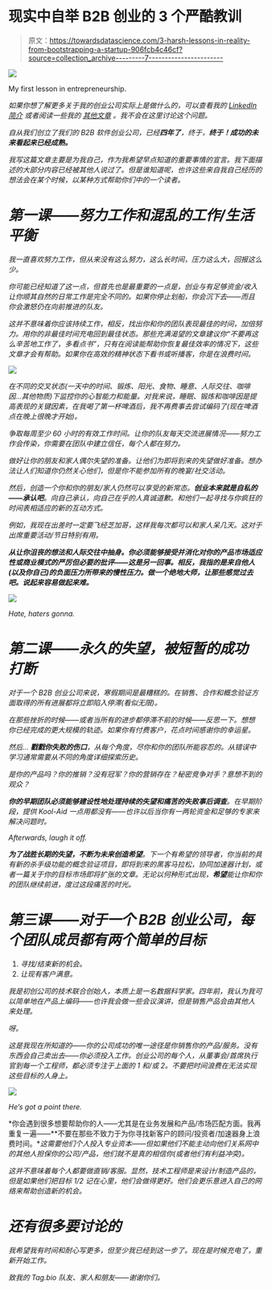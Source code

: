 # 现实中自举 B2B 创业的 3 个严酷教训

> 原文：<https://towardsdatascience.com/3-harsh-lessons-in-reality-from-bootstrapping-a-startup-906fcb4c46cf?source=collection_archive---------7----------------------->

![](img/bf760932e5dd408ee81316b7bfb8f2d3.png)

My first lesson in entrepreneurship.

*如果你想了解更多关于我的创业公司*[](https://tag.bio)**实际上是做什么的，可以查看我的* [*LinkedIn 简介*](https://www.linkedin.com/in/jessepaquette/) *或者阅读一些我的* [*其他文章*](https://medium.com/@jessepaquette) *。我不会在这里讨论这个问题。**

*自从我们创立了我们的 B2B 软件创业公司，已经**四年了**，终于，**终于！成功的未来看起来已经成熟。***

*我写这篇文章主要是为我自己，作为我希望早点知道的重要事情的宣言。我下面描述的大部分内容已经被其他人说过了。但是谁知道呢，也许这些来自我自己经历的想法会在某个时候，以某种方式帮助你们中的一个读者。*

# *第一课——努力工作和混乱的工作/生活平衡*

*我一直喜欢努力工作，但从来没有这么努力，这么长时间，压力这么大，回报这么少。*

*你可能已经知道了这一点，但首先也是最重要的一点是，创业与有足够资金/收入让你顺其自然的日常工作是完全不同的。如果你停止划船，你会沉下去——而且你会激怒仍在向前推进的队友。*

*这并不意味着你应该持续工作，相反，找出你和你的团队表现最佳的时间，加倍努力。用你的非最佳时间充电回到最佳状态。那些充满渴望的文章建议你“不要再这么辛苦地工作了，多看点书”，只有在阅读能帮助你恢复最佳效率的情况下，这些文章才会有帮助。如果你在高效的精神状态下看书或听播客，你是在浪费时间。*

*![](img/ed81c6d73dfc1d63f36687bf9416e8bd.png)*

*在不同的交叉状态(一天中的时间、锻炼、阳光、食物、睡意、人际交往、咖啡因…其他物质)下监控你的心智能力和能量。对我来说，睡眠、锻炼和咖啡因是提高表现的关键因素，在我喝了第一杯啤酒后，我不再费事去尝试编码了(现在啤酒点在晚上很晚才开始)。*

*争取每周至少 60 小时的有效工作时间。让你的队友每天交流进展情况——努力工作会传染，你需要在团队中建立信任，每个人都在努力。*

*做好让你的朋友和家人偶尔失望的准备。让他们为即将到来的失望做好准备。想办法让人们知道你仍然关心他们，但是你不能参加所有的晚宴/社交活动。*

*然后，创造一个你和你的朋友/家人仍然可以享受的新常态。**创业本来就是自私的——承认吧**。向自己承认，向自己在乎的人真诚道歉。和他们一起寻找与你疯狂的时间表相适应的新的互动方式。*

*例如，我现在出差时一定要飞经芝加哥，这样我每次都可以和家人呆几天。这对于出席重要活动/节日特别有用。*

***从让你沮丧的想法和人际交往中抽身。你必须能够接受并消化对你的产品市场适应性或商业模式的严厉但必要的批评——这是另一回事。相反，我指的是来自他人(以及你自己)的负面压力所带来的慢性压力。做一个绝地大师，让那些感觉过去吧。说起来容易做起来难。***

*![](img/ca9a475811bcb3a66f739ff458d2c006.png)*

*Hate, haters gonna.*

# *第二课——永久的失望，被短暂的成功打断*

*对于一个 B2B 创业公司来说，寒假期间是最糟糕的。在销售、合作和概念验证方面取得的所有进展都将立即陷入停滞(看似无限)。*

*在那些挫折的时候——或者当所有的进步都停滞不前的时候——反思一下。想想你已经完成的更大规模的轨迹。如果你有付费客户，花点时间感谢你的幸运星。*

*然后… **戳戳你失败的伤口**，从每个角度，尽你和你的团队所能容忍的。从错误中学习通常需要从不同的角度详细探索历史。*

*是你的产品吗？你的推销？没有冠军？你的营销存在？秘密竞争对手？意想不到的观众？*

***你的早期团队必须能够建设性地处理持续的失望和痛苦的失败事后调查**。在早期阶段，提供 Kool-Aid 一点用都没有——也许以后当你有一两轮资金和足够的专家来解决问题时。*

*Afterwards, laugh it off.*

***为了战胜长期的失望，不断为未来创造希望**。下一个有希望的领导者，你当前的具有新的杀手级功能的概念验证项目，即将到来的黑客马拉松，协同加速器计划，或者一篇关于你的目标市场即将扩张的文章。无论以何种形式出现，**希望**能让你和你的团队继续前进，度过这段痛苦的时光。*

# *第三课——对于一个 B2B 创业公司，每个团队成员都有两个简单的目标*

1.  *寻找/结束新的机会。*
2.  *让现有客户满意。*

*我是初创公司的技术联合创始人，本质上是一名数据科学家。四年前，我认为我可以简单地在产品上编码——也许我会做一些会议演讲，但是销售产品会由其他人来处理。*

*呀。*

*这是我现在所知道的——你的公司成功的唯一途径是你销售你的产品/服务。没有东西会自己卖出去——你必须投入工作。创业公司的每个人，从董事会/首席执行官到每一个工程师，都必须专注于上面的 1 和/或 2。不要把时间浪费在无法实现这些目标的人身上。*

*![](img/6fa12d6f25eab67a71abff11a89ce5d3.png)*

*He’s got a point there.*

*你会遇到很多想要帮助你的人——尤其是在业务发展和产品/市场匹配方面。我再重复一遍——**不要在那些不致力于为你寻找新客户的顾问/投资者/加速器身上浪费时间。**这需要他们个人投入专业资本——但如果他们不能主动向他们关系网中的其他人担保你的公司/产品，他们就不是真的相信你(或者他们有利益冲突)。*

*这并不意味着每个人都要做直销/客服。显然，技术工程师是来设计/制造产品的，但是如果他们把目标 1/2 记在心里，他们会做得更好。他们会更乐意进入自己的网络来帮助创造新的机会。*

# *还有很多要讨论的*

*我希望我有时间和耐心写更多，但至少我已经到这一步了。现在是时候充电了，重新开始工作。*

*致我的 Tag.bio 队友、家人和朋友——谢谢你们。*